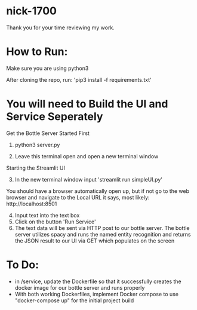 # nick-1700

Thank you for your time reviewing my work. 

# How to Run: 

Make sure you are using python3 

After cloning the repo, run: 'pip3 install -f requirements.txt'

# You will need to Build the UI and Service Seperately 

Get the Bottle Server Started First
1) python3 server.py

2) Leave this terminal open and open a new terminal window

Starting the Streamlit UI

3) In the new terminal window input 'streamlit run simpleUI.py'

You should have a browser automatically open up, but if not go to the web browser and navigate to the Local URL it says, most likely: http://localhost:8501

4) Input text into the text box 
5) Click on the button 'Run Service' 
6) The text data will be sent via HTTP post to our bottle server. The bottle server utilizes spacy and runs the named entity recognition and returns the JSON result to our UI via GET which populates on the screen

# To Do:

- in /service, update the Dockerfile so that it successfully creates the docker image for our bottle server and runs properly
- With both working Dockerfiles, implement Docker compose to use "docker-compose up" for the initial project build
